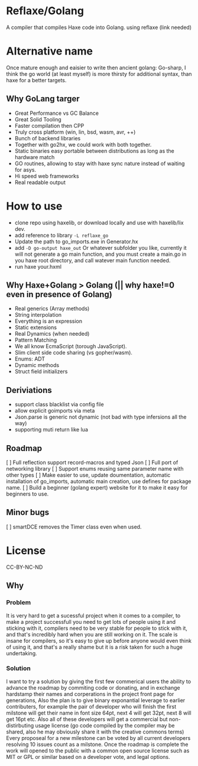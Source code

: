 # Reflaxe/Golang

A compiler that compiles Haxe code into Golang. using reflaxe (link needed)

# Alternative name
Once mature enough and eaisier to write then ancient golang: Go-sharp, I think the go world (at least myself) is more thirsty for additional syntax, than haxe for a better targets.

## Why GoLang targer
* Great Performance vs GC Balance
* Great Solid Tooling
* Faster compilation then CPP
* Truly cross platform (win, lin, bsd, wasm, avr, ++)
* Bunch of backend libraries
* Together with go2hx, we could work with both together.
* Static binaries easy portable between distributions as long as the hardware match
* GO routines, allowing to stay with haxe sync nature instead of waiting for asys.
* Hi speed web frameworks
* Real readable output

# How to use
* clone repo using haxelib, or download locally and use with haxelib/lix dev.
* add reference to library `-L reflaxe_go`
* Update the path to go_imports.exe in Generator.hx
* add `-D go-output haxe_out` Or whatever subfolder you like, currently it will not generate a go main function, and you must create a main.go in you haxe root directory, and call watever main function needed.
* run haxe your.hxml

## Why Haxe+Golang > Golang (|| why haxe!=0 even in presence of Golang)
* Real generics (Array methods)
* String interpolation
* Everything is an expression
* Static extensions
* Real Dynamics (when needed)
* Pattern Matching
* We all know EcmaScript (torough JavaScript).
* Slim client side code sharing (vs gopher/wasm).
* Enums: ADT
* Dynamic methods
* Struct field initializers

## Deriviations
* support class blacklist via config file
* allow explicit goimports via meta
* Json.parse is generic not dynamic (not bad with type infersions all the way)
* supporting muti return like lua

## Roadmap
[ ] Full reflection support record-macros and typed Json
[ ] Full port of networking library
[ ] Support enums reusing same parameter name with other types
[ ] Make easier to use, update doumentation, automatic installation of go_imports, automatic main creation, use defines for package name.
[ ] Build a beginner (golang expert) website for it to make it easy for beginners to use.

## Minor bugs
[ ] smartDCE removes the Timer class even when used.


# License
CC-BY-NC-ND
## Why
### Problem
It is very hard to get a sucessful project when it comes to a compiler, to make a project successfull you need to get lots of people using it and sticking with it, compilers need to be very stable for people to stick with it, and that's incredibly hard when you are still working on it.
The scale is insane for compilers, so it's easy to give up before anyone would even think of using it, and that's a really shame but it is a risk taken for such a huge undertaking.
 ### Solution
 I want to try a solution by giving the first few commerical users the ability to advance the roadmap by commiting code or donating, and in exchange hardstamp their names and corperations in the project front page for generations, Also the plan is to give binary exponantial leverage to earlier contributers, for example the pair of developer who will finish the first milstone will get their name in font size 64pt, next 4 will get 32pt, next 8 will get 16pt etc.
 Also all of these developers will get a commercial but non-distirbuting usage license (go code compiled by the compiler may be shared, also he may obviously share it with the creative commons terms)
 Every proposeal for a new milestone can be voted by all current developers
 resolving 10 issues count as  a milstone.
 Once the roadmap is complete the work will opened to the public with a common open source license such as MIT or GPL or similar based on a developer vote, and legal options.
 
